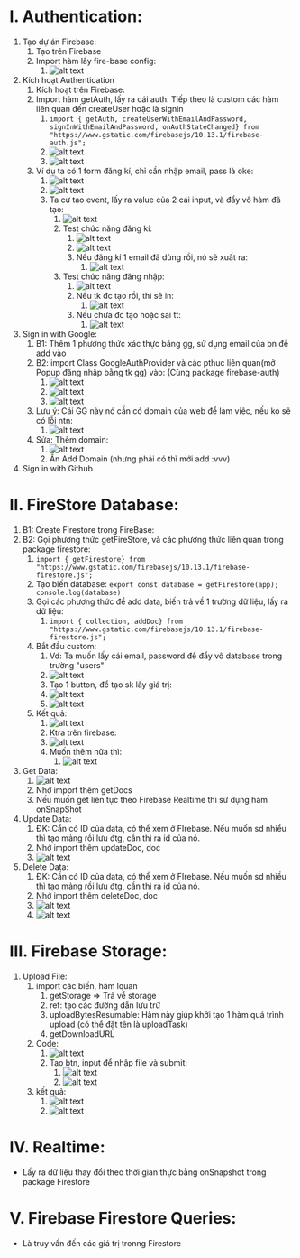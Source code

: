# I. Authentication:
1. Tạo dự án Firebase:
   1. Tạo trên Firebase
   2. Import hàm lấy fire-base config:
      1. ![alt text](image.png)
2. Kích hoạt Authentication
   1. Kích hoạt trên Firebase:
   2. Import hàm getAuth, lấy ra cái auth. Tiếp theo là custom các hàm liên quan đến createUser hoặc là signin
      1. `import { getAuth, createUserWithEmailAndPassword, signInWithEmailAndPassword, onAuthStateChanged} from "https://www.gstatic.com/firebasejs/10.13.1/firebase-auth.js";`   
      2. ![alt text](image-2.png)
      3. ![alt text](image-3.png)
   3. Ví dụ ta có 1 form đăng kí, chỉ cần nhập email, pass là oke:
      1. ![alt text](image-4.png)
      2. ![alt text](image-5.png)
      3. Ta cứ tạo event, lấy ra value của 2 cái input, và đẩy vô hàm đã tạo:
         1. ![alt text](image-6.png)
         2. Test chức năng đăng kí:
            1. ![alt text](image-8.png)
            2. ![alt text](image-10.png)
            3. Nếu đăng kí 1 email đã dùng rồi, nó sẽ xuất ra:
               1. ![alt text](image-9.png)
         3. Test chức năng đăng nhập:
            1. ![alt text](image-11.png)
            2. Nếu tk đc tạo rồi, thì sẽ in: 
               1. ![alt text](image-12.png)
            3. Nếu chưa đc tạo hoặc sai tt:
               1. ![alt text](image-13.png)
3. Sign in with Google:
   1. B1: Thêm 1 phương thức xác thực bằng gg, sử dụng email của bn để add vào
   2. B2: import Class GoogleAuthProvider và các pthuc liên quan(mở Popup đăng nhập bằng tk gg) vào: (Cùng package firebase-auth)
      1. ![alt text](image-14.png)
      2. ![alt text](image-15.png)
      3. ![alt text](image-16.png)
   3. Lưu ý: Cái GG này nó cần có domain của web để làm việc, nếu ko sẽ có lỗi ntn: 
      1. ![alt text](image-17.png)
   4. Sửa: Thêm domain:
      1. ![alt text](image-18.png)
      2. Ấn Add Domain (nhưng phải có thì mới add :vvv)
4. Sign in with Github



# II. FireStore Database:
1. B1: Create Firestore trong FireBase:
2. B2: Gọi phương thức getFireStore, và các phương thức liên quan trong package firestore:
   1. `import { getFirestore} from "https://www.gstatic.com/firebasejs/10.13.1/firebase-firestore.js";`
   2. Tạo biến database: `export const database = getFirestore(app); console.log(database)`
   3. Gọi các phương thức để add data, biến trả về 1 trường dữ liệu, lấy ra dữ liệu:
      1. `import { collection, addDoc} from "https://www.gstatic.com/firebasejs/10.13.1/firebase-firestore.js";`
   4. Bắt đầu custom:
      1. Vd: Ta muốn lấy cái email, password để đẩy vô database trong trường "users"
      2. ![alt text](image-21.png)
      3. Tạo 1 button, để tạo sk lấy giá trị:
      4. ![alt text](image-23.png)
      5. ![alt text](image-22.png)
   5. Kết quả:
      1. ![alt text](image-19.png)
      2. Ktra trên firebase:
      3. ![alt text](image-20.png)
      4. Muốn thêm nữa thì:
         1. ![alt text](image-24.png)
3. Get Data:
   1. ![alt text](image-25.png)
   2. Nhớ import thêm getDocs
   3. Nếu muốn get liên tục theo Firebase Realtime thì sử dụng hàm onSnapShot
4. Update Data:
   1. ĐK: Cần có ID của data, có thể xem ở FIrebase. Nếu muốn sd nhiều thì tạo mảng rồi lưu đtg, cần thì ra id của nó.
   2. Nhớ import thêm updateDoc, doc
   3. ![alt text](image-26.png)
5. Delete Data:
   1. ĐK: Cần có ID của data, có thể xem ở FIrebase. Nếu muốn sd nhiều thì tạo mảng rồi lưu đtg, cần thì ra id của nó.
   2. Nhớ import thêm deleteDoc, doc
   3. ![alt text](image-26.png)
   4. ![alt text](image-27.png)


# III. Firebase Storage:
1. Upload File:
   1. import các biến, hàm lquan
      1. getStorage => Trả về storage
      2. ref: tạo các đường dẫn lưu trữ
      3. uploadBytesResumable: Hàm này giúp khởi tạo 1 hàm quá trình upload (có thể đặt tên là uploadTask)
      4. getDownloadURL 
   2. Code:
      1. ![alt text](image-28.png)
      2. Tạo btn, input để nhập file và submit:
         1. ![alt text](image-30.png)
         2. ![alt text](image-29.png)
   3. kết quả: 
      1. ![alt text](image-31.png)
      2. ![alt text](image-32.png)
# IV. Realtime:
- Lấy ra dữ liệu thay đổi theo thời gian thực bằng onSnapshot trong package Firestore

# V. Firebase Firestore Queries:
- Là truy vấn đến các giá trị tronng Firestore
